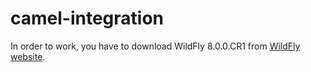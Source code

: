 camel-integration
=================

In order to work, you have to download WildFly 8.0.0.CR1 from [WildFly website](http://www.wildfly.org/).


